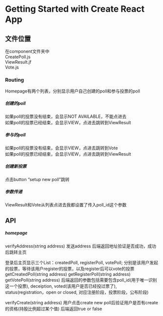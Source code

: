 # Getting Started with Create React App


## 文件位置

在component文件夹中  
CreatePoll.js  
ViewResult.jf  
Vote.js  

### Routing
Homepage有两个列表，分别显示用户自己创建的poll和参与投票的poll  
##### 创建的poll
如果poll的投票没有结束，会显示NOT AVAILABLE，不能点进去  
如果poll的投票已经结束，会显示VIEW，点进去跳转到ViewResult  
##### 参与的poll
如果poll的投票没有结束，会显示VIEW，点进去跳转到Vote  
如果poll的投票已经结束，会显示VIEW，点进去跳转到ViewResult  
##### 创建新投票
点击button “setup new poll”跳转  
##### 参数传递
ViewResult和Vote从列表点进去我都设置了传入poll_id这个参数  


## API
##### homepage
verifyAddress(string address)
发送address
后端返回地址验证是否成功，成功后跳转主页
  
登录后主页显示三个List：createdPoll, registerPoll, votePoll; 分别是该用户发起的投票，等待该用户register的投票，以及register后可以vote的投票
getCreatedPoll(string address)
getRegisterPoll(string address)
getVotePoll(string address)
后端返回的参数包括需要包含poll_id(用于唯一识别这一个投票), deceiption, voted(该用户是否已经投过票了), status(registration，open or closed, 对应注册阶段，投票阶段，公布阶段)

verifyCreate(string address)
用户点击create new poll后验证用户是否有create的资格(持股比例超过某个值)
后端返回true or false



